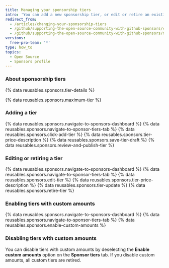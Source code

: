 ```yaml
---
title: Managing your sponsorship tiers
intro: 'You can add a new sponsorship tier, or edit or retire an existing tier.'
redirect_from:
  - /articles/changing-your-sponsorship-tiers
  - /github/supporting-the-open-source-community-with-github-sponsors/changing-your-sponsorship-tiers
  - /github/supporting-the-open-source-community-with-github-sponsors/managing-your-sponsorship-tiers
versions:
  free-pro-team: '*'
type: how_to
topics:
  - Open Source
  - Sponsors profile
---
```


### About sponsorship tiers

{% data reusables.sponsors.tier-details %}

{% data reusables.sponsors.maximum-tier %}

### Adding a tier

{% data reusables.sponsors.navigate-to-sponsors-dashboard %}
{% data reusables.sponsors.navigate-to-sponsor-tiers-tab %}
{% data reusables.sponsors.click-add-tier %}
{% data reusables.sponsors.tier-price-description %}
{% data reusables.sponsors.save-tier-draft %}
{% data reusables.sponsors.review-and-publish-tier %}

### Editing or retiring a tier

{% data reusables.sponsors.navigate-to-sponsors-dashboard %}
{% data reusables.sponsors.navigate-to-sponsor-tiers-tab %}
{% data reusables.sponsors.edit-tier %}
{% data reusables.sponsors.tier-price-description %}
{% data reusables.sponsors.tier-update %}
{% data reusables.sponsors.retire-tier %}

### Enabling tiers with custom amounts

{% data reusables.sponsors.navigate-to-sponsors-dashboard %}
{% data reusables.sponsors.navigate-to-sponsor-tiers-tab %}
{% data reusables.sponsors.enable-custom-amounts %}

### Disabling tiers with custom amounts

You can disable tiers with custom amounts by deselecting the **Enable custom amounts** option on the **Sponsor tiers** tab. If you disable custom amounts, all custom tiers are retired.
